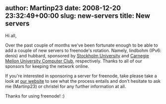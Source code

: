 author: Martinp23
date: 2008-12-20 23:32:49+00:00
slug: new-servers
title: New servers
---

Hi all,

Over the past couple of months we've been fortunate enough to be able to add a couple of new servers to freenode's rotation.  Namely, lindbohm (IPv6: denis) and hubbard, sponsored by [Stockholm University](http://www.su.se/) and [Carnegie Mellon University Computer Club](http://www.club.cc.cmu.edu/), respectively.  Thanks to all of our sponsors for keeping the network online.

If you're interested in sponsoring a server for freenode, take please take a look at [our website](http://freenode.net/hosting_ircd.shtml) to see what the process entails and don't hesitate to ask me (Martinp23) or christel for any further information at all.

Thanks for using freenode! :)
